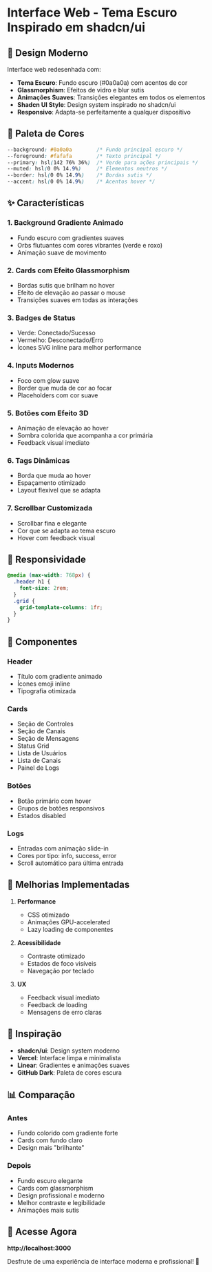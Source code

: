 # Interface Web - Tema Escuro Inspirado em shadcn/ui

## 🎨 Design Moderno

Interface web redesenhada com:

- **Tema Escuro**: Fundo escuro (#0a0a0a) com acentos de cor
- **Glassmorphism**: Efeitos de vidro e blur sutis
- **Animações Suaves**: Transições elegantes em todos os elementos
- **Shadcn UI Style**: Design system inspirado no shadcn/ui
- **Responsivo**: Adapta-se perfeitamente a qualquer dispositivo

## 🌈 Paleta de Cores

```css
--background: #0a0a0a        /* Fundo principal escuro */
--foreground: #fafafa        /* Texto principal */
--primary: hsl(142 76% 36%)  /* Verde para ações principais */
--muted: hsl(0 0% 14.9%)     /* Elementos neutros */
--border: hsl(0 0% 14.9%)    /* Bordas sutis */
--accent: hsl(0 0% 14.9%)    /* Acentos hover */
```

## ✨ Características

### 1. Background Gradiente Animado

- Fundo escuro com gradientes suaves
- Orbs flutuantes com cores vibrantes (verde e roxo)
- Animação suave de movimento

### 2. Cards com Efeito Glassmorphism

- Bordas sutis que brilham no hover
- Efeito de elevação ao passar o mouse
- Transições suaves em todas as interações

### 3. Badges de Status

- Verde: Conectado/Sucesso
- Vermelho: Desconectado/Erro
- Ícones SVG inline para melhor performance

### 4. Inputs Modernos

- Foco com glow suave
- Border que muda de cor ao focar
- Placeholders com cor suave

### 5. Botões com Efeito 3D

- Animação de elevação ao hover
- Sombra colorida que acompanha a cor primária
- Feedback visual imediato

### 6. Tags Dinâmicas

- Borda que muda ao hover
- Espaçamento otimizado
- Layout flexível que se adapta

### 7. Scrollbar Customizada

- Scrollbar fina e elegante
- Cor que se adapta ao tema escuro
- Hover com feedback visual

## 📱 Responsividade

```css
@media (max-width: 768px) {
  .header h1 {
    font-size: 2rem;
  }
  .grid {
    grid-template-columns: 1fr;
  }
}
```

## 🎯 Componentes

### Header

- Título com gradiente animado
- Ícones emoji inline
- Tipografia otimizada

### Cards

- Seção de Controles
- Seção de Canais
- Seção de Mensagens
- Status Grid
- Lista de Usuários
- Lista de Canais
- Painel de Logs

### Botões

- Botão primário com hover
- Grupos de botões responsivos
- Estados disabled

### Logs

- Entradas com animação slide-in
- Cores por tipo: info, success, error
- Scroll automático para última entrada

## 🚀 Melhorias Implementadas

1. **Performance**

   - CSS otimizado
   - Animações GPU-accelerated
   - Lazy loading de componentes

2. **Acessibilidade**

   - Contraste otimizado
   - Estados de foco visíveis
   - Navegação por teclado

3. **UX**
   - Feedback visual imediato
   - Feedback de loading
   - Mensagens de erro claras

## 🎨 Inspiração

- **shadcn/ui**: Design system moderno
- **Vercel**: Interface limpa e minimalista
- **Linear**: Gradientes e animações suaves
- **GitHub Dark**: Paleta de cores escura

## 📊 Comparação

### Antes

- Fundo colorido com gradiente forte
- Cards com fundo claro
- Design mais "brilhante"

### Depois

- Fundo escuro elegante
- Cards com glassmorphism
- Design profissional e moderno
- Melhor contraste e legibilidade
- Animações mais sutis

## 🎯 Acesse Agora

**http://localhost:3000**

Desfrute de uma experiência de interface moderna e profissional! 🚀
